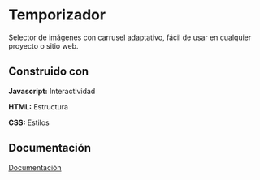 # Temporizador

Selector de imágenes con carrusel adaptativo, fácil de usar en cualquier proyecto o sitio web.

## Construido con

**Javascript:** Interactividad

**HTML:** Estructura

**CSS:** Estilos

## Documentación

[Documentación](https://juanjo-cgb.github.io/Selector-de-imagenes/)


